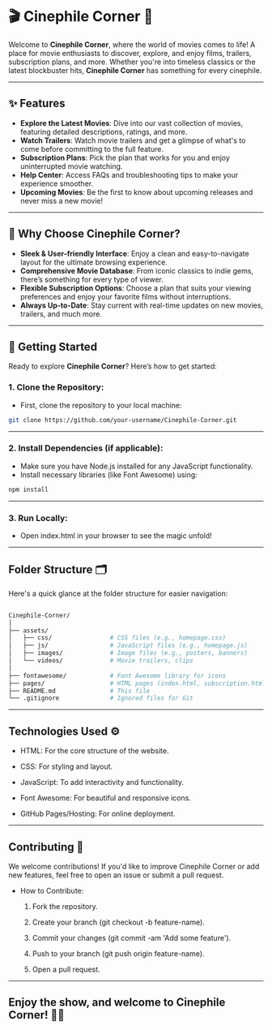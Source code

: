 # 🎬 Cinephile Corner 🍿

Welcome to **Cinephile Corner**, where the world of movies comes to life! A place for movie enthusiasts to discover, explore, and enjoy films, trailers, subscription plans, and more. Whether you're into timeless classics or the latest blockbuster hits, **Cinephile Corner** has something for every cinephile.

---

## ✨ Features

- **Explore the Latest Movies**: Dive into our vast collection of movies, featuring detailed descriptions, ratings, and more.
- **Watch Trailers**: Watch movie trailers and get a glimpse of what's to come before committing to the full feature.
- **Subscription Plans**: Pick the plan that works for you and enjoy uninterrupted movie watching.
- **Help Center**: Access FAQs and troubleshooting tips to make your experience smoother.
- **Upcoming Movies**: Be the first to know about upcoming releases and never miss a new movie!

---

## 🤔 Why Choose Cinephile Corner?

- **Sleek & User-friendly Interface**: Enjoy a clean and easy-to-navigate layout for the ultimate browsing experience.
- **Comprehensive Movie Database**: From iconic classics to indie gems, there’s something for every type of viewer.
- **Flexible Subscription Options**: Choose a plan that suits your viewing preferences and enjoy your favorite films without interruptions.
- **Always Up-to-Date**: Stay current with real-time updates on new movies, trailers, and much more.

---

## 🚀 Getting Started

Ready to explore **Cinephile Corner**? Here’s how to get started:

### 1. **Clone the Repository**:
   - First, clone the repository to your local machine:
   ```bash
   git clone https://github.com/your-username/Cinephile-Corner.git

   ```

---

### 2. **Install Dependencies (if applicable)**:
   - Make sure you have Node.js installed for any JavaScript functionality.
   - Install necessary libraries (like Font Awesome) using:
   ```bash
   npm install

   ```

---   

### 3. **Run Locally**:
   - Open index.html in your browser to see the magic unfold!

---

## Folder Structure 🗂️

Here's a quick glance at the folder structure for easier navigation:

  ```bash

Cinephile-Corner/
│
├── assets/
│   ├── css/                # CSS files (e.g., homepage.css)
│   ├── js/                 # JavaScript files (e.g., homepage.js)
│   ├── images/             # Image files (e.g., posters, banners)
│   └── videos/             # Movie trailers, clips
│
├── fontawesome/            # Font Awesome library for icons
├── pages/                  # HTML pages (index.html, subscription.html, etc.)
├── README.md               # This file
└── .gitignore              # Ignored files for Git

  ```

---

## Technologies Used ⚙️

- HTML: For the core structure of the website.

- CSS: For styling and layout.

- JavaScript: To add interactivity and functionality.

- Font Awesome: For beautiful and responsive icons.

- GitHub Pages/Hosting: For online deployment.

---

## Contributing 🤝

We welcome contributions! If you'd like to improve Cinephile Corner or add new features, feel free to open an issue or submit a pull request.

- How to Contribute:

   1. Fork the repository.

   2. Create your branch (git checkout -b feature-name).

   3. Commit your changes (git commit -am 'Add some feature').

   4. Push to your branch (git push origin feature-name).

   5. Open a pull request.

---

## Enjoy the show, and welcome to Cinephile Corner! 🎥🍿
